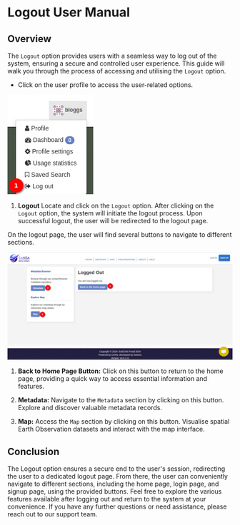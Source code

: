 # Logout User Manual

## Overview

The `Logout` option provides users with a seamless way to log out of the system, ensuring a secure and controlled user experience. This guide will walk you through the process of accessing and utilising the `Logout` option.

- Click on the user profile to access the user-related options.

![logout option](./img/logout-1.png)

1. **Logout** Locate and click on the `Logout` option. After clicking on the `Logout` option, the system will initiate the logout process. Upon successful logout, the user will be redirected to the logout page.

On the logout page, the user will find several buttons to navigate to different sections.

![logout page](./img/logout-2.png)

1. **Back to Home Page Button:** Click on this button to return to the home page, providing a quick way to access essential information and features.

2. **Metadata:** Navigate to the `Metadata` section by clicking on this button. Explore and discover valuable metadata records.

3. **Map:** Access the `Map` section by clicking on this button. Visualise spatial Earth Observation datasets and interact with the map interface.

## Conclusion

The Logout option ensures a secure end to the user's session, redirecting the user to a dedicated logout page. From there, the user can conveniently navigate to different sections, including the home page, login page, and signup page, using the provided buttons. Feel free to explore the various features available after logging out and return to the system at your convenience. If you have any further questions or need assistance, please reach out to our support team.
